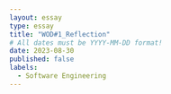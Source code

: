 ```yaml
---
layout: essay
type: essay
title: "WOD#1_Reflection"
# All dates must be YYYY-MM-DD format!
date: 2023-08-30
published: false
labels:
  - Software Engineering
---
```

